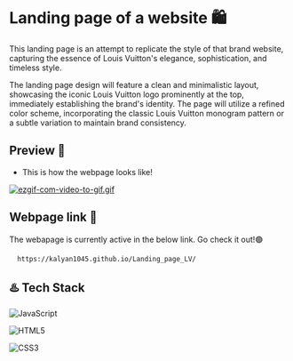 
# Landing page of a website 🛍️

This landing page is an attempt to replicate the style of that brand website, capturing the essence of Louis Vuitton's elegance, sophistication, and timeless style.

The landing page design will feature a clean and minimalistic layout, showcasing the iconic Louis Vuitton logo prominently at the top, immediately establishing the brand's identity. The page will utilize a refined color scheme, incorporating the classic Louis Vuitton monogram pattern or a subtle variation to maintain brand consistency.
## Preview 📸

- This is how the webpage looks like!

[![ezgif-com-video-to-gif.gif](https://i.postimg.cc/x1JY95nP/ezgif-com-video-to-gif.gif)](https://postimg.cc/DSTRgqWW)

## Webpage link 🔗
The webapage is currently active in the below link. Go check it out!🟢

```bash
  https://kalyan1045.github.io/Landing_page_LV/
```


## ♨️ Tech Stack

![JavaScript](https://img.shields.io/badge/javascript-%23323330.svg?style=for-the-badge&logo=javascript&logoColor=%23F7DF1E)

![HTML5](https://img.shields.io/badge/html5-%23E34F26.svg?style=for-the-badge&logo=html5&logoColor=white)

![CSS3](https://img.shields.io/badge/css3-%231572B6.svg?style=for-the-badge&logo=css3&logoColor=white)









